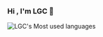 ### Hi , I'm LGC 👋


![LGC's Most used languages](https://github-readme-stats.vercel.app/api/top-langs/?username=githublgc&layout=compact&hide_border=true&langs_count=10)


